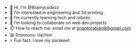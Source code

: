 - 👋 Hi, I’m @Brainycodezz
- 👀 I’m interested in engineering and 3d printing
- 🌱 I’m currently learning tech and robotic
- 💞️ I’m looking to collaborate on web dev projects
- 📫 How to reach me: email me at briantorabian9@gmail.com
- 😄 Pronouns: He/Him
- ⚡ Fun fact: I love my parakeet

<!---
Brainycodezz/Brainycodezz is a ✨ special ✨ repository because its `README.md` (this file) appears on your GitHub profile.
You can click the Preview link to take a look at your changes.
--->
